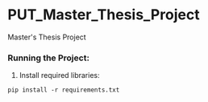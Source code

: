 # PUT_Master_Thesis_Project
Master's Thesis Project

### Running the Project:
1. Install required libraries:

`pip install -r requirements.txt`
